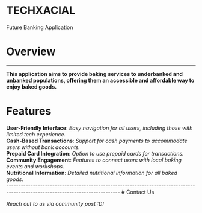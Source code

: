 # TECHXACIAL
Future Banking Application

# Overview
-----------------------------------------------------------------------------------------------------------------------------
<b> This application aims to provide baking services to underbanked and unbanked populations, offering them an accessible and affordable way to enjoy baked goods. </b>

# Features
<b> 
User-Friendly Interface</b>: <i> Easy navigation for all users, including those with limited tech experience.</i>
<br>
<b>
Cash-Based Transactions</b>: <i> Support for cash payments to accommodate users without bank accounts. </i>
<br>
<b>
Prepaid Card Integration</b>: <i> Option to use prepaid cards for transactions. </i>
<br>
<b>
Community Engagement</b>: <i> Features to connect users with local baking events and workshops. </i>
<br>
<b>
Nutritional Information</b>: <i> Detailed nutritional information for all baked goods. </i>
<br>
</b>
-----------------------------------------------------------------------------------------------------------------------------
# Contact Us

<i> Reach out to us via community post :D! </i>
